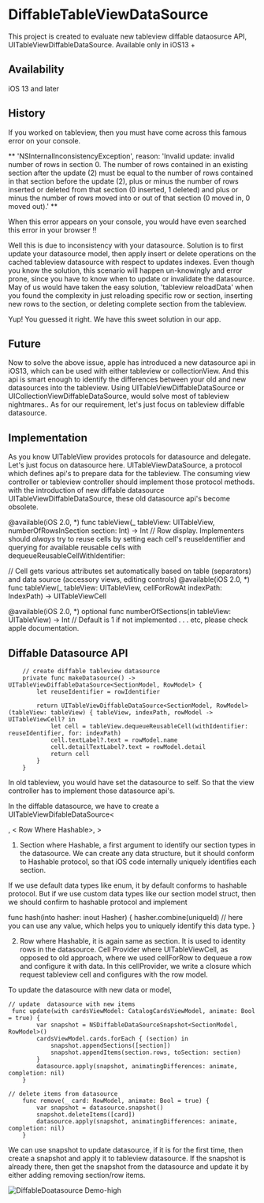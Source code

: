 # DiffableTableViewDataSource
This project is created to evaluate new tableview diffable dataosurce API, UITableViewDiffableDataSource. Available only in iOS13 +

## Availability
iOS 13 and later

## History
If you worked on tableview, then you must have come across this famous error on your console.

**
'NSInternalInconsistencyException', reason: 'Invalid update: invalid number of rows in section 0. The number of rows contained in an existing section after the update (2) must be equal to the number of rows contained in that section before the update (2), plus or minus the number of rows inserted or deleted from that section (0 inserted, 1 deleted) and plus or minus the number of rows moved into or out of that section (0 moved in, 0 moved out).'
**

When this error appears on your console, you would have even searched this error in your browser !!

Well this is due to inconsistency with your datasource.
Solution is to first update  your datasource model, then apply insert or delete operations on the cached tableview datasource with respect to updates indexes.
Even though you know the solution, this scenario will happen un-knowingly and error prone, since you have to know when to update or invalidate the datasource.
May of us would have taken the easy solution, 'tableview reloadData' when you found the complexity in just reloading specific row or section, inserting new rows to the section, or deleting complete section from the tableview.

Yup! You guessed it right. We have this sweet solution in our app.

## Future
Now to solve the above issue, apple has introduced a new datasource api in iOS13, which can be used with either tableview or collectionView. And this api is smart enough to identify the differences between your old and new datasources into the tableview.
Using UITableViewDiffableDataSource or UICollectionViewDiffableDataSource, would solve most of tableview nightmares..
As for our requirement, let's just focus on tableview diffable datasource.

## Implementation
As you know UITableView provides protocols for datasource and delegate. Let's just focus on datasource here. 
UITableViewDataSource, a protocol which defines api's to prepare data for the tableview. The consuming view controller or tableview controller should implement those protocol methods.
with the introduction of new diffable datasource UITableViewDiffableDataSource, these old datasource api's become obsolete.

@available(iOS 2.0, *) func tableView(_ tableView: UITableView, numberOfRowsInSection section: Int) -> Int
// Row display. Implementers should *always* try to reuse cells by setting each cell's reuseIdentifier and querying for available reusable cells with dequeueReusableCellWithIdentifier:

// Cell gets various attributes set automatically based on table (separators) and data source (accessory views, editing controls)
@available(iOS 2.0, *) func tableView(_ tableView: UITableView, cellForRowAt indexPath: IndexPath) -> UITableViewCell

@available(iOS 2.0, *) optional func numberOfSections(in tableView: UITableView) -> Int // Default is 1 if not implemented 
.
.
.
etc, please check apple documentation.

## Diffable Datasource API

```
    // create diffable tableview datasource
    private func makeDatasource() -> UITableViewDiffableDataSource<SectionModel, RowModel> {
        let reuseIdentifier = rowIdentifier
        
        return UITableViewDiffableDataSource<SectionModel, RowModel>(tableView: tableView) { tableView, indexPath, rowModel -> UITableViewCell? in
            let cell = tableView.dequeueReusableCell(withIdentifier: reuseIdentifier, for: indexPath)
            cell.textLabel?.text = rowModel.name
            cell.detailTextLabel?.text = rowModel.detail
            return cell
        }
    }
```
  
In old tableview, you would have set the datasource to self. So that the view controller has to implement those datasource api's.

In the diffable datasource, we have to create a UITableViewDifableDataSource<<Section Where Hashable>, < Row Where Hashable>, <Cell Provider where UITableViewCell>>
  
 1. Section where Hashable, a first argument to identify our section types in the datasource. We can create any data structure, but it should conform to Hashable protocol, so that iOS code internally uniquely identifies each section.

If we use default data types like enum, it by default conforms to hashable protocol. But if we use custom data types like our section model struct, then we should confirm to hashable protocol and implement

func hash(into hasher: inout Hasher) {
        hasher.combine(uniqueId) // here you can use any value, which helps you to uniquely identify this data type.
    }

 2. Row where Hashable, it is again same as section. It is used to identity rows in the datasource.
Cell Provider where UITableViewCell, as opposed to old approach, where we used cellForRow to dequeue a row and configure it with data. In this cellProvider, we write a closure which request tableview cell and configures with the row model.

To update the datasource with new data or model,

```
// update  datasource with new items
 func update(with cardsViewModel: CatalogCardsViewModel, animate: Bool = true) {
        var snapshot = NSDiffableDataSourceSnapshot<SectionModel, RowModel>()
        cardsViewModel.cards.forEach { (section) in
            snapshot.appendSections([section])
            snapshot.appendItems(section.rows, toSection: section)
        }
        datasource.apply(snapshot, animatingDifferences: animate, completion: nil)
    }

```

```
// delete items from datasource
    func remove(_ card: RowModel, animate: Bool = true) {
        var snapshot = datasource.snapshot()
        snapshot.deleteItems([card])
        datasource.apply(snapshot, animatingDifferences: animate, completion: nil)
    }
```
 
We can use snapshot to update datasource, if it is for the first time, then create a snapshot and apply it to tableview datasource.
If the snapshot is already there, then get the snapshot from the datasource and update it by either adding removing section/row items.

![DiffableDoatasource Demo-high](https://user-images.githubusercontent.com/12964593/118347868-e434fe00-b563-11eb-9092-e3c74920ca0c.gif)

